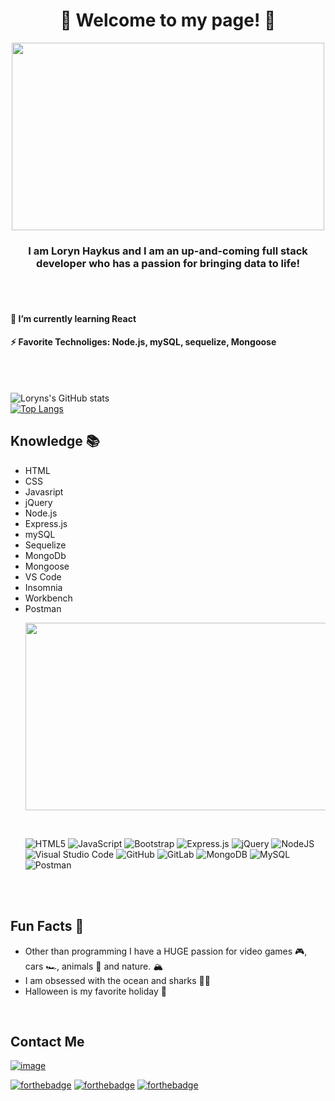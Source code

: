 ###  <h1 align='center'> 🖤 Welcome to my page! 🖤</h1>

<p align="center">
  <img width="500" height="300" src="https://media2.giphy.com/media/107gPMgIBBleA8/giphy.gif">
</p>

<h3 align='center'> I am Loryn Haykus and I am an up-and-coming full stack developer who has a passion for bringing data to life! </h3>







<br>
<br>

<h4 align='left'> 🌱 I’m currently learning React </h4>
<h4> ⚡ Favorite Technoliges: Node.js, mySQL, sequelize, Mongoose </h4>


<br>
<br>

![Loryns's GitHub stats](https://github-readme-stats.vercel.app/api?username=lhaykus&show_icons=true&theme=tokyonight)
<br>
[![Top Langs](https://github-readme-stats.vercel.app/api/top-langs/?username=lhaykus&layout=compact)](https://github.com/lhaykus/github-readme-stats)




<h2> Knowledge 📚 </h2>
<ul>
    <li>  HTML </li>
    <li>  CSS </li>
    <li> Javasript </li>
    <li> jQuery  </li>
    <li> Node.js </li>
    <li> Express.js </li>
    <li> mySQL</li>
    <li> Sequelize </li>
    <li> MongoDb </li>
    <li> Mongoose </li>
   <li> VS Code </li>
   <li> Insomnia </li>
   <li> Workbench </li>
   <li> Postman </li>
  

  <p align='center'>
  <img width="500" height="300" src="https://juniusjohnson.files.wordpress.com/2014/10/tumblr_lqs0lrkm4f1r21cyxo2_500.gif?w=392">
</p>

  <br>
  
  ![HTML5](https://img.shields.io/badge/html5-%23E34F26.svg?style=for-the-badge&logo=html5&logoColor=white)
  ![JavaScript](https://img.shields.io/badge/javascript-%23323330.svg?style=for-the-badge&logo=javascript&logoColor=%23F7DF1E)
  ![Bootstrap](https://img.shields.io/badge/bootstrap-%23563D7C.svg?style=for-the-badge&logo=bootstrap&logoColor=white)
  ![Express.js](https://img.shields.io/badge/express.js-%23404d59.svg?style=for-the-badge&logo=express&logoColor=%2361DAFB)
  ![jQuery](https://img.shields.io/badge/jquery-%230769AD.svg?style=for-the-badge&logo=jquery&logoColor=white)
  ![NodeJS](https://img.shields.io/badge/node.js-6DA55F?style=for-the-badge&logo=node.js&logoColor=white)
  ![Visual Studio Code](https://img.shields.io/badge/Visual%20Studio%20Code-0078d7.svg?style=for-the-badge&logo=visual-studio-code&logoColor=white)
  ![GitHub](https://img.shields.io/badge/github-%23121011.svg?style=for-the-badge&logo=github&logoColor=white)
  ![GitLab](https://img.shields.io/badge/gitlab-%23181717.svg?style=for-the-badge&logo=gitlab&logoColor=white)
  ![MongoDB](https://img.shields.io/badge/MongoDB-%234ea94b.svg?style=for-the-badge&logo=mongodb&logoColor=white)
  ![MySQL](https://img.shields.io/badge/mysql-%2300f.svg?style=for-the-badge&logo=mysql&logoColor=white)
  ![Postman](https://img.shields.io/badge/Postman-FF6C37?style=for-the-badge&logo=postman&logoColor=white)
</ul>



<br>
<br>



## Fun Facts 🔮
  *  Other than programming I have a HUGE passion for video games 🎮, cars 🏎️, animals 🐺 and nature. 🏔️
  *  I am obsessed with the ocean and sharks 🦈🐠
  *  Halloween is my favorite holiday 👻

<br>

## Contact Me

[![image](https://logodix.com/logo/79688.ico)](https://www.linkedin.com/in/loryn-haykus-490957136/)


[![forthebadge](https://forthebadge.com/images/badges/built-with-love.svg)](https://forthebadge.com)
[![forthebadge](https://forthebadge.com/images/badges/winter-is-coming.svg)](https://forthebadge.com)
[![forthebadge](https://forthebadge.com/images/badges/powered-by-black-magic.svg)](https://forthebadge.com)







<!--
**lhaykus/lhaykus** is a ✨ _special_ ✨ repository because its `README.md` (this file) appears on your GitHub profile.

Here are some ideas to get you started:

- 🔭 I’m currently working on ...
- 🌱 I’m currently learning ...
- 👯 I’m looking to collaborate on ...
- 🤔 I’m looking for help with ...
- 💬 Ask me about ...
- 📫 How to reach me: ...
- 😄 Pronouns: ...
- ⚡ Fun fact: ...
-->
